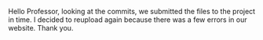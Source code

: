 Hello Professor, looking at the commits, we submitted the files to the project in time. I decided to reupload again because there was a few errors in our website. Thank you.
